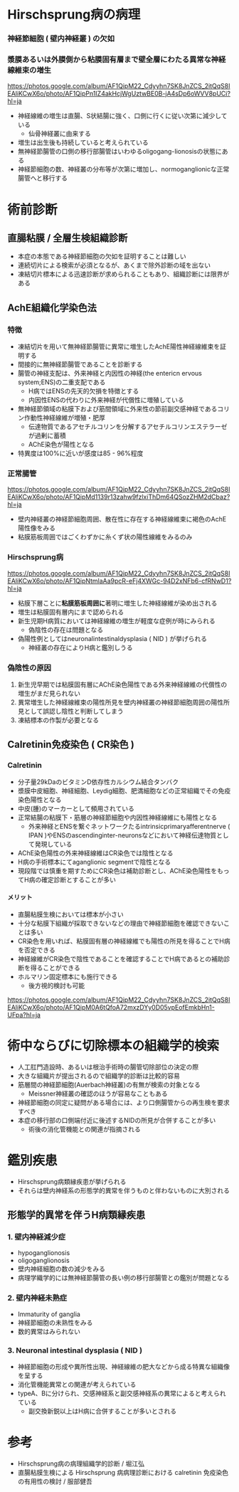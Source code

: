 # Hirschsprung病の病理
### 神経節細胞 ( 壁内神経叢 ) の欠如
### 漿膜あるいは外膜側から粘膜固有層まで壁全層にわたる異常な神経線維束の増生

https://photos.google.com/album/AF1QipM22_Cdyyhn7SK8JnZCS_2itQqS8IEAliKCwX6o/photo/AF1QipPn1IZ4akHcjWgUztwBE0B-jA4sDp6oWVV8pUCi?hl=ja

* 神経線維の増生は直腸、S状結腸に強く、口側に行くに従い次第に減少している
	* 仙骨神経叢に由来する
* 増生は出生後も持続していると考えられている
* 無神経節腸管の口側の移行部腸管はいわゆるoligogang-Iionosisの状態にある
* 神経節細胞の数、神経叢の分布等が次第に増加し、normoganglionicな正常腸管へと移行する


# 術前診断
## 直腸粘膜 / 全層生検組織診断
* 本症の本態である神経節細胞の欠如を証明することは難しい
* 連続切片による検索が必須となるが、あくまで除外診断の域を出ない
* 凍結切片標本による迅速診断が求められることもあり、組織診断には限界がある

## AchE組織化学染色法
### 特徴
* 凍結切片を用いて無神経節腸管に異常に増生したAchE陽性神経線維束を証明する
* 間接的に無神経節腸管であることを診断する
* 腸管の神経支配は、外来神経と内因性の神経(the entericn ervous system;ENS)の二重支配である
	* H病ではENSの先天的欠損を特徴とする
	* 内因性ENSの代わりに外来神経が代償性に増殖している
* 無神経節領域の粘膜下および筋間領域に外来性の節前副交感神経であるコリン作動性神経線維が増殖・肥厚
	* 伝達物質であるアセチルコリンを分解するアセチルコリンエステラーゼが過剰に蓄積
	* AChE染色が陽性となる
* 特異度は100%に近いが感度は85 - 96%程度

### 正常腸管
https://photos.google.com/album/AF1QipM22_Cdyyhn7SK8JnZCS_2itQqS8IEAliKCwX6o/photo/AF1QipMd1139r13zahw9fzlxiThDm64QSozZHM2dCbaz?hl=ja

* 壁内神経叢の神経節細胞周囲、散在性に存在する神経線維束に褐色のAchE陽性像をみる
* 粘膜筋板周囲ではごくわずかに糸くず状の陽性線維をみるのみ

### Hirschsprung病

https://photos.google.com/album/AF1QipM22_Cdyyhn7SK8JnZCS_2itQqS8IEAliKCwX6o/photo/AF1QipNtmlaAa9pcR-eFj4XWGc-94D2xNFb6-cfRNwD1?hl=ja

* 粘膜下層ことに**粘膜筋板周囲に**著明に増生した神経線維が染め出される
* 増生は粘膜固有層内にまで認められる
* 新生児期H病質においては神経線維の増生が軽度な症例が時にみられる
	* 偽陰性の存在は問題となる
* 偽陽性例としてはneuronalintestinaldysplasia ( NID ) が挙げられる
	* 神経叢の存在によりH病と鑑別しうる

### 偽陰性の原因
1. 新生児早期では粘膜固有層にAChE染色陽性である外来神経線維の代償性の増生がまだ見られない
2. 異常増生した神経線維束の陽性所見を壁内神経叢の神経節細胞周囲の陽性所見として誤認し陰性と判断してしまう
3. 凍結標本の作製が必要となる

## Calretinin免疫染色 ( CR染色 )
### Calretinin
* 分子量29kDaのビタミンD依存性カルシウム結合タンバク
* 漿膜中皮細胞、神経細胞、Leydig細胞、肥満細胞などの正常組織でその免疫染色陽性となる
* 中皮(腫)のマーカーとして頻用されている
* 正常結腸の粘膜下・筋層の神経節細胞や内因性神経線維にも陽性となる
	* 外来神経とENSを繋ぐネットワークたるintrinsicprimaryafferentnerve ( IPAN )やENSのascendinginter-neuronsなどにおいて神経伝達物質として発現している
* AChE染色陽性の外来神経線維はCR染色では陰性となる
* H病の手術標本にてaganglionic segmentで陰性となる
* 現段階では慎重を期すためにCR染色は補助診断とし、AChE染色陽性をもってH病の確定診断とすることが多い

#### メリット
* 直腸粘膜生検においては標本が小さい
* 十分な粘膜下組織が採取できないなどの理由で神経節細胞を確認できないことは多い
* CR染色を用いれば、粘膜固有層の神経線維でも陽性の所見を得ることでH病を否定できる
* 神経線維がCR染色で陰性であることを確認することでH病であるとの補助診断を得ることができる
* ホルマリン固定標本にも施行できる
	* 後方視的検討も可能
	
https://photos.google.com/album/AF1QipM22_Cdyyhn7SK8JnZCS_2itQqS8IEAliKCwX6o/photo/AF1QipM0A6tQfoA72mxzDYy0D05vpEofEmkbHn1-UFpa?hl=ja


# 術中ならびに切除標本の組織学的検索
* 人工肛門造設時、あるいは根治手術時の腸管切除部位の決定の際
* 大きな組織片が提出されるので組織学的診断は比較的容易
* 筋層間の神経節細胞(Auerbach神経叢)の有無が検索の対象となる
	* Meissner神経叢の確認のほうが容易なこともある
* 神経節細胞の同定に疑問がある場合には、より口側腸管からの再生検を要求すべき
* 本症の移行部の口側端付近に後述するNIDの所見が合併することが多い
	* 術後の消化管機能との関連が指摘される





# 鑑別疾患
* Hirschsprung病類縁疾患が挙げられる
* それらは壁内神経系の形態学的異常を伴うものと伴わないものに大別される

## 形態学的異常を伴うH病類縁疾患
### 1. 壁内神経減少症
* hypoganglionosis
* oligoganglionosis
* 壁内神経細胞の数の減少をみる
* 病理学織学的には無神経節腸管の長い例の移行部腸管との鑑別が問題となる

### 2. 壁内神経未熟症
* Immaturity of ganglia
* 神経節細胞の未熟性をみる
* 数的異常はみられない

### 3. Neuronal intestinal dysplasia ( NID )
* 神経節細胞の形成や異所性出現、神経線維の肥大などから成る特異な組織像を呈する
* 消化管機能異常との関連が考えられている
* typeA、Bに分けられ、交感神経系と副交感神経系の異常によると考えられている
	* 副交換新鋭以上はH病に合併することが多いとされる

# 参考
* Hirschsprung病の病理組織学的診断 / 堀江弘
* 直腸粘膜生検による Hirschsprung 病病理診断における calretinin 免疫染色の有用性の検討 / 服部健吾